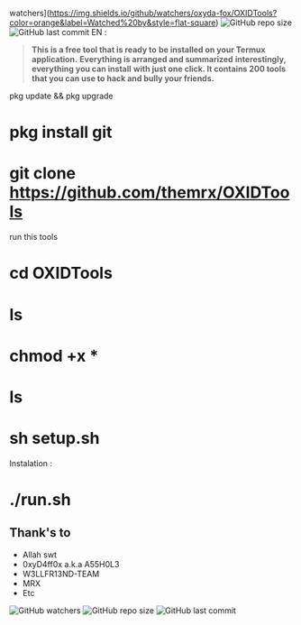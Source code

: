 watchers](https://img.shields.io/github/watchers/oxyda-fox/OXIDTools?color=orange&label=Watched%20by&style=flat-square)    ![GitHub repo size](https://img.shields.io/github/repo-size/oxyda-fox/OXIDTools?color=red&style=flat-square) ![GitHub last commit](https://img.shields.io/github/last-commit/oxyda-fox/OXIDTools?style=flat-square)
EN :
>**This is a free tool that is ready to**
>**be installed on your Termux application.**
>**Everything is arranged and summarized**
>**interestingly, everything you can install**
>**with just one click. It contains 200 tools**
>**that you can use to hack and bully your friends.**

pkg update && pkg upgrade
# pkg install git
# git clone https://github.com/themrx/OXIDTools

run this tools 

# cd OXIDTools
# ls
# chmod +x *
# ls
# sh setup.sh 

Instalation :

# ./run.sh


Thank's to
----
* Allah swt
* 0xyD4ff0x a.k.a A55H0L3
* W3LLFR13ND-TEAM
* MRX
* Etc

![GitHub watchers](https://img.shields.io/github/watchers/oxyda-fox/OXIDTools?color=orange&label=Watched%20by&style=flat-square)    ![GitHub repo size](https://img.shields.io/github/repo-size/oxyda-fox/OXIDTools?color=red&style=flat-square) ![GitHub last commit](https://img.shields.io/github/last-commit/oxyda-fox/OXIDTools?style=flat-square)

